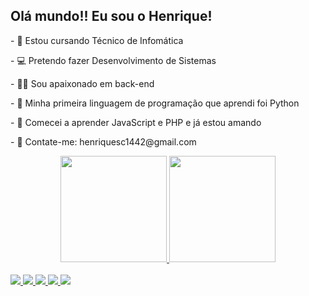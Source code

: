 <h2>Olá mundo!! Eu sou o Henrique!</h2>

<p>- 🎒 Estou cursando Técnico de Infomática</p>
<p>- 💻 Pretendo fazer Desenvolvimento de Sistemas</p>
<p>- 👨‍💻 Sou apaixonado em back-end</p>
<p>- 🐍 Minha primeira linguagem de programação que aprendi foi Python</p>
<p>- 🐘 Comecei a aprender JavaScript e PHP e já estou amando</p>
<p>- 📧 Contate-me: henriquesc1442@gmail.com</p>

<div align="center">
  <a href="https://github.com/henrique-sc">
  <img height="170em" src="https://github-readme-stats.vercel.app/api?username=henrique-sc&show_icons=true&theme=dark&include_all_commits=true&count_private=true"/>
  <img height="170em" src="https://github-readme-stats.vercel.app/api/top-langs/?username=henrique-sc&layout=compact&langs_count=7&theme=dark"/>
</div>

<div style="display: inline_block"><br>
  <img src="https://img.icons8.com/color/48/000000/python--v2.png"/>
  <img src="https://img.icons8.com/offices/50/000000/php-logo.png"/>
  <img src="https://img.icons8.com/color/48/000000/html-5--v2.png"/>
  <img src="https://img.icons8.com/color/48/000000/css3.png"/>
  <img src="https://img.icons8.com/color/50/000000/javascript--v1.png"/>
  
</div>
  
  
<!-- 
Créditos:

<a href="https://icons8.com/icon/Rc0Xn5AtE8kX/python">Python icon by Icons8</a>
<a href="https://icons8.com/icon/anECpXcEIboQ/logo-php">Logo Php icon by Icons8</a>
<a href="https://icons8.com/icon/21278/css3">CSS3 icon by Icons8</a>
<a href="https://icons8.com/icon/EAUyKy3IwmqM/html-5">Html 5 icon by Icons8</a>
<a href="https://icons8.com/icon/108784/javascript">Javascript icon by Icons8</a>
-->

